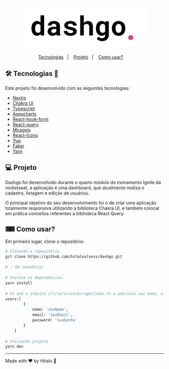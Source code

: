 <h1 align="center">
  <img alt="logo dashgo" title="dashgo" src=".github/logo.svg" width="400px" />
</h1>

<!-- <p align="center">
     <img src=".github/preview.gif" alt="github-explorer demo" />
</p> -->

<p align="center">
  <a href="#-tecnologias">Tecnologias</a>&nbsp;&nbsp;&nbsp;|&nbsp;&nbsp;&nbsp;
  <a href="#-projeto">Projeto</a>&nbsp;&nbsp;&nbsp;|&nbsp;&nbsp;&nbsp;
  <a href="#-como-usar?">Como usar?</a>&nbsp;&nbsp;&nbsp;&nbsp;&nbsp;&nbsp;
</p>

## 🛠 Tecnologias 🚀

Este projeto foi desenvolvido com as seguintes tecnologias:

- <a href="https://pt-br.reactjs.org/">Nextjs</a>
- <a href="https://chakra-ui.com/">Chakra UI</a>
- <a href="https://www.typescriptlang.org/">Typescript</a>
- <a href="https://apexcharts.com/">Apexcharts</a>
- <a href="https://react-hook-form.com/">React-hook-form</a>
- <a href="https://react-query.tanstack.com/">React-query</a>
- <a href="https://miragejs.com/">Miragejs</a>
- <a href="https://react-icons.github.io/react-icons/">React-Icons</a>
- <a href="https://github.com/jquense/yup">Yup</a>
- <a href="https://github.com/marak/Faker.js/">Faker</a>
- <a href="https://yarnpkg.com/">Yarn</a>

## 💻 Projeto

<p>Dashgo foi desenvolvido durante o quarto módulo do treinamento Ignite da rocketseat, a aplicação é uma dashboard, que atualmente realiza o cadastro, listagem e edição de usuários.</p>
<p>O principal objetivo do seu desenvolvimento foi o de criar uma aplicação totalmente responsiva utilizando a biblioteca Chakra UI, e também colocar em prática conceitos referentes a biblioteca React Query.</p>


## ⌨ Como usar?

Em primeiro lugar, clone o repositório:

```bash
# Clonando o repositório
git clone https://github.com/hitaloalvess/dashgo.git

# ✅ Em sequência:

# Instale as dependências:
yarn install

# Vá até o arquivo src/services/mirage/index.ts e adicione seu nome, e-mail, password dentro de seeds/server.db.loadData:
users:[
        {
            name: 'seuNome',
            email: 'seuEmail',
            password: 'suaSenha'
        }
    ]

# Iniciando projeto
yarn dev
```

---
Made with ♥ by Hitalo 🚀

